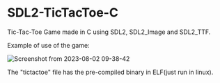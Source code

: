 # SDL2-TicTacToe-C
Tic-Tac-Toe Game made in C using SDL2, SDL2_Image and SDL2_TTF.

Example of use of the game:

![Screenshot from 2023-08-02 09-38-42](https://github.com/dylanabzr/SDL2-TicTacToe-C/blob/main/Screenshot%20from%202023-08-02%2009-38-42.png)

The "tictactoe" file has the pre-compiled binary in ELF(just run in linux).
